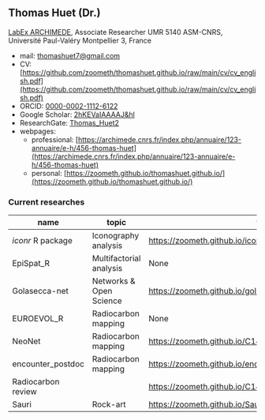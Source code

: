 ## Thomas Huet (Dr.)

[LabEx ARCHIMEDE](https://archimede.cnrs.fr/), Associate Researcher UMR 5140 ASM-CNRS, Université Paul-Valéry Montpellier 3, France

* mail: [thomashuet7@gmail.com](thomashuet7@gmail.com)
* CV: [https://github.com/zoometh/thomashuet.github.io/raw/main/cv/cv_english.pdf](https://github.com/zoometh/thomashuet.github.io/raw/main/cv/cv_english.pdf)
* ORCID: [0000-0002-1112-6122](https://orcid.org/0000-0002-1112-6122)
* Google Scholar: [2hKEVaIAAAAJ&hl](https://scholar.google.fr/citations?user=2hKEVaIAAAAJ&hl=en&oi=sra)
* ResearchGate: [Thomas_Huet2](https://www.researchgate.net/profile/Thomas_Huet2)
* webpages:
  + professional: [https://archimede.cnrs.fr/index.php/annuaire/123-annuaire/e-h/456-thomas-huet](https://archimede.cnrs.fr/index.php/annuaire/123-annuaire/e-h/456-thomas-huet)
  + personal: [https://zoometh.github.io/thomashuet.github.io/](https://zoometh.github.io/thomashuet.github.io/)

### Current researches

| name              | topic                   | webpage url                                                          | app url                                                |
|-------------------|-------------------------|----------------------------------------------------------------------|--------------------------------------------------------|
| *iconr* R package    | Iconography analysis    | https://zoometh.github.io/iconr/vignettes/                        | *install with* devtools::install_github("zoometh/iconr") | 
| EpiSpat_R         | Multifactorial analysis | None                                                                 | https://epispat.shinyapps.io/analyses_mult_5/          |                         
| Golasecca-net     | Networks & Open Science | https://zoometh.github.io/golasecca/                                 | None                                                   |
| EUROEVOL_R        | Radiocarbon mapping     | None                                                                 | https://neolithic.shinyapps.io/Euroevol_R/             |
| NeoNet            | Radiocarbon mapping     | https://zoometh.github.io/C14/neonet                                 | https://neolithic.shinyapps.io/NeoNet/                 |
| encounter_postdoc | Radiocarbon mapping     | https://zoometh.github.io/encounter_postdoc/docs/lf_jomon_sites.html | None                                                   |
| Radiocarbon review                         || https://zoometh.github.io/C14/                                        | None                                                   |
| Sauri             | Rock-art                | https://zoometh.github.io/Sauri/                                     | None
